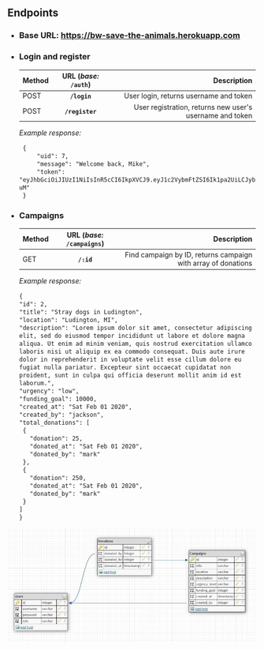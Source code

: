 ## Endpoints

-  ### Base URL: https://bw-save-the-animals.herokuapp.com
-  ### Login and register

   | Method | URL (_base:_ `/auth`) |                                              Description |
   | :----- | :-------------------: | -------------------------------------------------------: |
   | POST   |     **`/login`**      |                   User login, returns username and token |
   | POST   |    **`/register`**    | User registration, returns new user's username and token |

   _Example response:_

   ```
    {
        "uid": 7,
        "message": "Welcome back, Mike",
        "token": "eyJhbGciOiJIUzI1NiIsInR5cCI6IkpXVCJ9.eyJ1c2VybmFtZSI6Ik1pa2UiLCJyb2xlIjoib3JnYW5pemF0aW9uIiwiaWF0IjoxNTgwNTIzNjY4LCJleHAiOjE1ODA2MTAwNjh9.Ma9DFXwRlUGcohphZW9GJ2SdXlHrmboocvJzk3JJ-uM"
    }
   ```

-  ### Campaigns

   | Method | URL (_base:_ `/campaigns`) |                                                   Description |
   | :----- | :------------------------: | ------------------------------------------------------------: |
   | GET    |         **`/:id`**         | Find campaign by ID, returns campaign with array of donations |

   _Example response:_

   ```
   {
   "id": 2,
   "title": "Stray dogs in Ludington",
   "location": "Ludington, MI",
   "description": "Lorem ipsum dolor sit amet, consectetur adipiscing elit, sed do eiusmod tempor incididunt ut labore et dolore magna aliqua. Ut enim ad minim veniam, quis nostrud exercitation ullamco laboris nisi ut aliquip ex ea commodo consequat. Duis aute irure dolor in reprehenderit in voluptate velit esse cillum dolore eu fugiat nulla pariatur. Excepteur sint occaecat cupidatat non proident, sunt in culpa qui officia deserunt mollit anim id est laborum.",
   "urgency": "low",
   "funding_goal": 10000,
   "created_at": "Sat Feb 01 2020",
   "created_by": "jackson",
   "total_donations": [
    {
      "donation": 25,
      "donated_at": "Sat Feb 01 2020",
      "donated_by": "mark"
    },
    {
      "donation": 250,
      "donated_at": "Sat Feb 01 2020",
      "donated_by": "mark"
    }
   ]
   }
   ```

![View DB Schema Image](schema.JPG)
